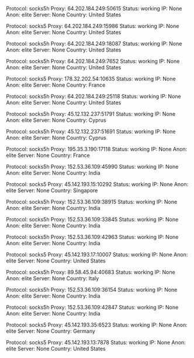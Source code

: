 Protocol: socks5h
Proxy: 64.202.184.249:50615
Status: working
IP: None
Anon: elite
Server: None
Country: United States

Protocol: socks5
Proxy: 64.202.184.249:15986
Status: working
IP: None
Anon: elite
Server: None
Country: United States

Protocol: socks5h
Proxy: 64.202.184.249:18087
Status: working
IP: None
Anon: elite
Server: None
Country: United States

Protocol: socks5h
Proxy: 64.202.184.249:7652
Status: working
IP: None
Anon: elite
Server: None
Country: United States

Protocol: socks5
Proxy: 178.32.202.54:10635
Status: working
IP: None
Anon: elite
Server: None
Country: France

Protocol: socks5h
Proxy: 64.202.184.249:25118
Status: working
IP: None
Anon: elite
Server: None
Country: United States

Protocol: socks5h
Proxy: 45.12.132.237:51791
Status: working
IP: None
Anon: elite
Server: None
Country: Cyprus

Protocol: socks5h
Proxy: 45.12.132.237:51691
Status: working
IP: None
Anon: elite
Server: None
Country: Cyprus

Protocol: socks5h
Proxy: 195.35.3.190:17118
Status: working
IP: None
Anon: elite
Server: None
Country: France

Protocol: socks5h
Proxy: 152.53.36.109:45990
Status: working
IP: None
Anon: elite
Server: None
Country: India

Protocol: socks5
Proxy: 45.142.193.15:10292
Status: working
IP: None
Anon: elite
Server: None
Country: Singapore

Protocol: socks5h
Proxy: 152.53.36.109:38915
Status: working
IP: None
Anon: elite
Server: None
Country: India

Protocol: socks5h
Proxy: 152.53.36.109:33845
Status: working
IP: None
Anon: elite
Server: None
Country: India

Protocol: socks5h
Proxy: 152.53.36.109:42963
Status: working
IP: None
Anon: elite
Server: None
Country: India

Protocol: socks5
Proxy: 45.142.193.17:10007
Status: working
IP: None
Anon: elite
Server: None
Country: United States

Protocol: socks5h
Proxy: 89.58.45.94:40683
Status: working
IP: None
Anon: elite
Server: None
Country: Italy

Protocol: socks5h
Proxy: 152.53.36.109:36154
Status: working
IP: None
Anon: elite
Server: None
Country: India

Protocol: socks5h
Proxy: 152.53.36.109:42847
Status: working
IP: None
Anon: elite
Server: None
Country: India

Protocol: socks5
Proxy: 45.142.193.35:6523
Status: working
IP: None
Anon: elite
Server: None
Country: Germany

Protocol: socks5
Proxy: 45.142.193.13:7878
Status: working
IP: None
Anon: elite
Server: None
Country: United States


